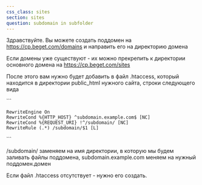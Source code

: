 ```yaml
---
css_class: sites
section: sites
question: subdomain in subfolder
---
```

Здравствуйте. Вы можете создать поддомен на https://cp.beget.com/domains и направить его на директорию домена

Если домены уже существуют - их можно прекрепить к директории основного домена на https://cp.beget.com/sites

После этого вам нужно будет добавить в файл .htaccess, который находится в директории public_html нужного сайта, строки следующего вида

&#96;&#96;&#96;

```
RewriteEngine On
RewriteCond %{HTTP_HOST} ^subdomain.example.com$ [NC]
RewriteCond %{REQUEST_URI} !^/subdomain/ [NC]
RewriteRule (.*) /subdomain/$1 [L]
```

&#96;&#96;&#96;

/subdomain/ заменяем на имя директории, в которую мы будем заливать файлы поддомена, subdomain.example.com меняем на нужный поддомен.домен

Если файл .htaccess отсутствует - нужно его создать.